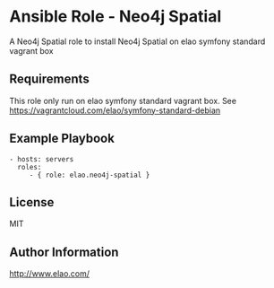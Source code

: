 Ansible Role - Neo4j Spatial
============================

A Neo4j Spatial role to install Neo4j Spatial on elao symfony standard vagrant box


Requirements
------------

This role only run on elao symfony standard vagrant box. See https://vagrantcloud.com/elao/symfony-standard-debian


Example Playbook
----------------

    - hosts: servers
      roles:
         - { role: elao.neo4j-spatial }


License
-------

MIT


Author Information
------------------

http://www.elao.com/
